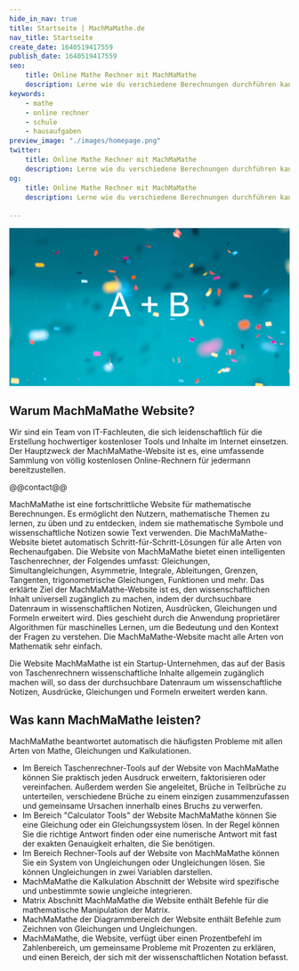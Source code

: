 ```yaml
---
hide_in_nav: true
title: Startseite | MachMaMathe.de
nav_title: Startseite
create_date: 1640519417559
publish_date: 1640519417559
seo:
    title: Online Mathe Rechner mit MachMaMathe
    description: Lerne wie du verschiedene Berechnungen durchführen kannst. Korrigiere deine Hausaufgaben mit dem Online Mathe Rechner.
keywords:
    - mathe
    - online rechner
    - schule
    - hausaufgaben
preview_image: "./images/homepage.png"
twitter:
    title: Online Mathe Rechner mit MachMaMathe
    description: Lerne wie du verschiedene Berechnungen durchführen kannst. Korrigiere deine Hausaufgaben mit dem Online Mathe Rechner.
og:
    title: Online Mathe Rechner mit MachMaMathe
    description: Lerne wie du verschiedene Berechnungen durchführen kannst. Korrigiere deine Hausaufgaben mit dem Online Mathe Rechner.

---
```


![Online Mathe Rechner MachMaMathe.de](./images/homepage.png)

## Warum MachMaMathe Website?

Wir sind ein Team von IT-Fachleuten, die sich leidenschaftlich für die Erstellung hochwertiger kostenloser Tools und Inhalte im Internet einsetzen. Der Hauptzweck der MachMaMathe-Website ist es, eine umfassende Sammlung von völlig kostenlosen Online-Rechnern für jedermann bereitzustellen.

@@contact@@

MachMaMathe ist eine fortschrittliche Website für mathematische Berechnungen. Es ermöglicht den Nutzern, mathematische Themen zu lernen, zu üben und zu entdecken, indem sie mathematische Symbole und wissenschaftliche Notizen sowie Text verwenden. Die MachMaMathe-Website bietet automatisch Schritt-für-Schritt-Lösungen für alle Arten von Rechenaufgaben. Die Website von MachMaMathe bietet einen intelligenten Taschenrechner, der Folgendes umfasst: Gleichungen, Simultangleichungen, Asymmetrie, Integrale, Ableitungen, Grenzen, Tangenten, trigonometrische Gleichungen, Funktionen und mehr. Das erklärte Ziel der MachMaMathe-Website ist es, den wissenschaftlichen Inhalt universell zugänglich zu machen, indem der durchsuchbare Datenraum in wissenschaftlichen Notizen, Ausdrücken, Gleichungen und Formeln erweitert wird. Dies geschieht durch die Anwendung proprietärer Algorithmen für maschinelles Lernen, um die Bedeutung und den Kontext der Fragen zu verstehen. Die MachMaMathe-Website macht alle Arten von Mathematik sehr einfach.

Die Website MachMaMathe ist ein Startup-Unternehmen, das auf der Basis von Taschenrechnern wissenschaftliche Inhalte allgemein zugänglich machen will, so dass der durchsuchbare Datenraum um wissenschaftliche Notizen, Ausdrücke, Gleichungen und Formeln erweitert werden kann.

## Was kann MachMaMathe leisten?

MachMaMathe beantwortet automatisch die häufigsten Probleme mit allen Arten von Mathe, Gleichungen und Kalkulationen.

- Im Bereich Taschenrechner-Tools auf der Website von MachMaMathe können Sie praktisch jeden Ausdruck erweitern, faktorisieren oder vereinfachen. Außerdem werden Sie angeleitet, Brüche in Teilbrüche zu unterteilen, verschiedene Brüche zu einem einzigen zusammenzufassen und gemeinsame Ursachen innerhalb eines Bruchs zu verwerfen.
- Im Bereich "Calculator Tools" der Website MachMaMathe können Sie eine Gleichung oder ein Gleichungssystem lösen. In der Regel können Sie die richtige Antwort finden oder eine numerische Antwort mit fast der exakten Genauigkeit erhalten, die Sie benötigen.
- Im Bereich Rechner-Tools auf der Website von MachMaMathe können Sie ein System von Ungleichungen oder Ungleichungen lösen. Sie können Ungleichungen in zwei Variablen darstellen.
- MachMaMathe die Kalkulation Abschnitt der Website wird spezifische und unbestimmte sowie ungleiche integrieren.
- Matrix Abschnitt MachMaMathe die Website enthält Befehle für die mathematische Manipulation der Matrix.
- MachMaMathe der Diagrammbereich der Website enthält Befehle zum Zeichnen von Gleichungen und Ungleichungen.
- MachMaMathe, die Website, verfügt über einen Prozentbefehl im Zahlenbereich, um gemeinsame Probleme mit Prozenten zu erklären, und einen Bereich, der sich mit der wissenschaftlichen Notation befasst.
